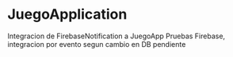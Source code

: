 # JuegoApplication
Integracion de FirebaseNotification a JuegoApp
Pruebas Firebase, integracion por evento segun cambio en DB pendiente

